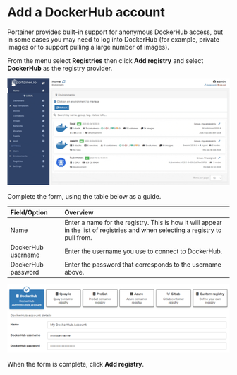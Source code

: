 # Add a DockerHub account

Portainer provides built-in support for anonymous DockerHub access, but in some cases you may need to log into DockerHub \(for example, private images or to support pulling a large number of images\).

From the menu select **Registries** then click **Add registry** and select **DockerHub** as the registry provider.

![](../../../.gitbook/assets/2.9-registries-add-dockerhub-1.gif)

Complete the form, using the table below as a guide.

| Field/Option | Overview |
| :--- | :--- |
| Name | Enter a name for the registry. This is how it will appear in the list of registries and when selecting a registry to pull from. |
| DockerHub username | Enter the username you use to connect to DockerHub. |
| DockerHub password | Enter the password that corresponds to the username above. |

![](../../../.gitbook/assets/2.9-registries-add-dockerhub-2.png)

When the form is complete, click **Add registry**.



